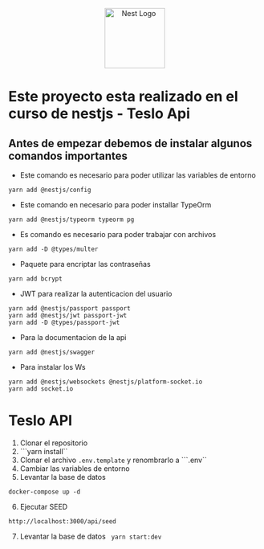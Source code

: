 <p align="center">
  <a href="http://nestjs.com/" target="blank"><img src="https://nestjs.com/img/logo-small.svg" width="120" alt="Nest Logo" /></a>
</p>

# Este proyecto esta realizado en el curso de nestjs - Teslo Api

## Antes de empezar debemos de instalar algunos comandos importantes

- Este comando es necesario para poder utilizar las variables de entorno
```
yarn add @nestjs/config
```

- Este comando en necesario para poder installar TypeOrm
```
yarn add @nestjs/typeorm typeorm pg
```

- Es comando es necesario para poder trabajar con archivos
```
yarn add -D @types/multer
```

- Paquete para encriptar las contraseñas
```
yarn add bcrypt
```

- JWT para realizar la autenticacion del usuario
```
yarn add @nestjs/passport passport
yarn add @nestjs/jwt passport-jwt
yarn add -D @types/passport-jwt 
```

- Para la documentacion de la api
```
yarn add @nestjs/swagger
```

- Para instalar los Ws
```
yarn add @nestjs/websockets @nestjs/platform-socket.io
yarn add socket.io
```


# Teslo API
1. Clonar el repositorio
2. ```yarn install``
3. Clonar el archivo ```.env.template``` y renombrarlo a ```.env``
4. Cambiar las variables de entorno
5. Levantar la base de datos 
```
docker-compose up -d
```

6. Ejecutar SEED
```
http://localhost:3000/api/seed
```

7. Levantar la base de datos ``` yarn start:dev```


